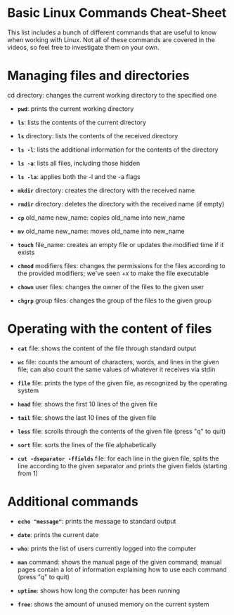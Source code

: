 # Basic Linux Commands Cheat-Sheet

This list includes a bunch of different commands that are useful to know when working with Linux. Not all of these commands are covered in the videos, so feel free to investigate them on your own.

# Managing files and directories
cd directory: changes the current working directory to the specified one

- **`pwd`**: prints the current working directory

- **`ls`**: lists the contents of the current directory

- **`ls`** directory: lists the contents of the received directory  

- **`ls -l`**: lists the additional information for the contents of the directory  

- **`ls -a`**: lists all files, including those hidden  

- **`ls -la`**: applies both the -l and the -a flags  

- **`mkdir`** directory: creates the directory with the received name

- **`rmdir`** directory: deletes the directory with the received name (if empty)

- **`cp`** old_name new_name: copies old_name into new_name

- **`mv`** old_name new_name: moves old_name into new_name

- **`touch`** file_name: creates an empty file or updates the modified time if it exists

- **`chmod`** modifiers files: changes the permissions for the files according to the provided modifiers; we've seen +x to make the file executable

- **`chown`** user files: changes the owner of the files to the given user

- **`chgrp`** group files: changes the group of the files to the given group

# Operating with the content of files

- **`cat`** file: shows the content of the file through standard output

- **`wc`** file: counts the amount of characters, words, and lines in the given file; can also count the same values of whatever it receives via stdin

- **`file`** file: prints the type of the given file, as recognized by the operating system

- **`head`** file: shows the first 10 lines of the given file

- **`tail`** file: shows the last 10 lines of the given file

- **`less`** file: scrolls through the contents of the given file (press "q" to quit)

- **`sort`** file: sorts the lines of the file alphabetically

- **`cut -dseparator -ffields`** file: for each line in the given file, splits the line according to the given separator and prints the given fields (starting from 1)

# Additional commands

- **`echo "message"`**: prints the message to standard output

- **`date`**: prints the current date

- **`who`**: prints the list of users currently logged into the computer

- **`man`** command: shows the manual page of the given command; manual pages contain a lot of information explaining how to use each command (press "q" to quit)

- **`uptime`**: shows how long the computer has been running

- **`free`**: shows the amount of unused memory on the current system  

